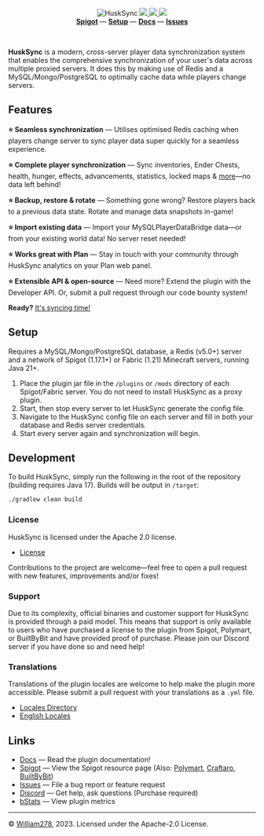 <!--suppress ALL -->
<p align="center">
    <img src="images/banner.png" alt="HuskSync" />
    <a href="https://github.com/WiIIiam278/HuskSync/actions/workflows/ci.yml">
        <img src="https://img.shields.io/github/actions/workflow/status/WiIIiam278/HuskSync/ci.yml?branch=master&logo=github"/>
    </a>
    <a href="https://repo.william278.net/#/releases/net/william278/husksync/">
        <img src="https://repo.william278.net/api/badge/latest/releases/net/william278/husksync/husksync-common?color=00fb9a&name=Maven&prefix=v" />
    </a>
    <a href="https://discord.gg/tVYhJfyDWG">
        <img src="https://img.shields.io/discord/818135932103557162.svg?label=&logo=discord&logoColor=fff&color=7389D8&labelColor=6A7EC2" />
    </a> 
    <br/>
    <b>
        <a href="https://www.spigotmc.org/resources/husksync.97144/">Spigot</a>
    </b> —
    <b>
        <a href="https://william278.net/docs/husksync/setup">Setup</a>
    </b> — 
    <b>
        <a href="https://william278.net/docs/husksync/">Docs</a>
    </b> — 
    <b>
        <a href="https://github.com/WiIIiam278/HuskSync/issues">Issues</a>
    </b>
</p>
<br/>

**HuskSync** is a modern, cross-server player data synchronization system that enables the comprehensive synchronization of your user's data across multiple proxied servers. It does this by making use of Redis and a MySQL/Mongo/PostgreSQL to optimally cache data while players change servers.

## Features
**⭐ Seamless synchronization** &mdash; Utilises optimised Redis caching when players change server to sync player data super quickly for a seamless experience.

**⭐ Complete player synchronization** &mdash; Sync inventories, Ender Chests, health, hunger, effects, advancements, statistics, locked maps & [more](https://william278.net/docs/husksync/sync-features)—no data left behind!

**⭐ Backup, restore & rotate** &mdash; Something gone wrong? Restore players back to a previous data state. Rotate and manage data snapshots in-game!

**⭐ Import existing data** &mdash; Import your MySQLPlayerDataBridge data—or from your existing world data! No server reset needed!

**⭐ Works great with Plan** &mdash; Stay in touch with your community through HuskSync analytics on your Plan web panel.

**⭐ Extensible API & open-source** &mdash; Need more? Extend the plugin with the Developer API. Or, submit a pull request through our code bounty system!

**Ready?** [It's syncing time!](https://william278.net/docs/husksync/setup)

## Setup
Requires a MySQL/Mongo/PostgreSQL database, a Redis (v5.0+) server and a network of Spigot (1.17.1+) or Fabric (1.21) Minecraft servers, running Java 21+.

1. Place the plugin jar file in the `/plugins` or `/mods` directory of each Spigot/Fabric server. You do not need to install HuskSync as a proxy plugin.
2. Start, then stop every server to let HuskSync generate the config file.
3. Navigate to the HuskSync config file on each server and fill in both your database and Redis server credentials.
4. Start every server again and synchronization will begin.

## Development
To build HuskSync, simply run the following in the root of the repository (building requires Java 17). Builds will be output in `/target`:

```bash
./gradlew clean build
```

### License
HuskSync is licensed under the Apache 2.0 license.

- [License](https://github.com/WiIIiam278/HuskSync/blob/master/LICENSE)

Contributions to the project are welcome&mdash;feel free to open a pull request with new features, improvements and/or fixes!

### Support
Due to its complexity, official binaries and customer support for HuskSync is provided through a paid model. This means that support is only available to users who have purchased a license to the plugin from Spigot, Polymart, or BuiltByBit and have provided proof of purchase. Please join our Discord server if you have done so and need help!

### Translations
Translations of the plugin locales are welcome to help make the plugin more accessible. Please submit a pull request with your translations as a `.yml` file.

- [Locales Directory](https://github.com/WiIIiam278/HuskSync/tree/master/common/src/main/resources/locales)
- [English Locales](https://github.com/WiIIiam278/HuskSync/tree/master/common/src/main/resources/locales/en-gb.yml)

## Links
- [Docs](https://william278.net/docs/husksync/) &mdash; Read the plugin documentation!
- [Spigot](https://www.spigotmc.org/resources/husksync.97144/) &mdash; View the Spigot resource page (Also: [Polymart](https://polymart.org/resource/husksync.1634), [Craftaro](https://craftaro.com/marketplace/product/husksync.758), [BuiltByBit](https://builtbybit.com/resources/husksync.34956/))
- [Issues](https://github.com/WiIIiam278/HuskSync/issues) &mdash; File a bug report or feature request
- [Discord](https://discord.gg/tVYhJfyDWG) &mdash; Get help, ask questions (Purchase required)
- [bStats](https://bstats.org/plugin/bukkit/HuskSync%20-%20Bukkit/13140) &mdash; View plugin metrics

---
&copy; [William278](https://william278.net/), 2023. Licensed under the Apache-2.0 License.

